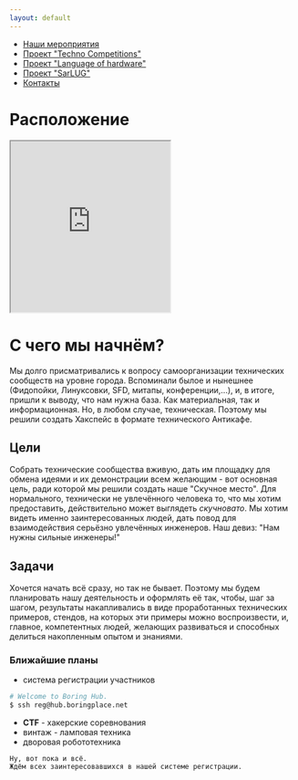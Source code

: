 ```yaml
---
layout: default
---
```


* [Наши мероприятия](events)
* [Проект "Techno Competitions"](robotics)
* [Проект "Language of hardware"](language-of-hardware)
* [Проект "SarLUG"](sarlug)
* [Контакты](contacts)

# [](#position)Расположение
<iframe
  width="280px"
  height="300px"
  src="http://openstreetmap.ru/frame.php?mapid=1319997191&noscreenshot=1">
</iframe>

# [](#header-1)С чего мы начнём?

Мы долго присматривались к вопросу самоорганизации технических сообществ
на уровне города. Вспоминали былое и нынешнее (Фидопойки, Линуксовки,
SFD, митапы, конференции,...), и, в итоге, пришли к выводу, что нам
нужна база. Как материальная, так и информационная. Но, в любом случае,
техническая. Поэтому мы решили создать Хакспейс в формате технического
Антикафе.

## [](#header-2)Цели

Собрать технические сообщества вживую, дать им площадку для обмена
идеями и их демонстрации всем желающим - вот основная цель, ради которой
мы решили создать наше "Скучное место". Для нормального, технически не
увлечённого человека то, что мы хотим предоставить, действительно может
выглядеть *скучновато*. Мы хотим видеть именно заинтересованных людей,
дать повод для взаимодействия серьёзно увлечённых инженеров. Наш девиз:
"Нам нужны сильные инженеры!"

## [](#header-3)Задачи

Хочется начать всё сразу, но так не бывает. Поэтому мы будем планировать
нашу деятельность и оформлять её так, чтобы, шаг за шагом, результаты
накапливались в виде проработанных технических примеров, стендов, на
которых эти примеры можно воспроизвести, и, главное, компетентных людей,
желающих развиваться и способных делиться накопленным опытом и знаниями.

### [](#header-6)Ближайшие планы

* система регистрации участников
```bash
# Welcome to Boring Hub.
$ ssh reg@hub.boringplace.net
```
* **CTF** - хакерские соревнования
* винтаж - ламповая техника
* дворовая робототехника

```
Ну, вот пока и всё.
Ждём всех заинтересовавшихся в нашей системе регистрации.
```

